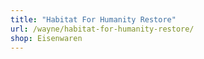 ```yaml
---
title: "Habitat For Humanity Restore"
url: /wayne/habitat-for-humanity-restore/
shop: Eisenwaren
---
```

